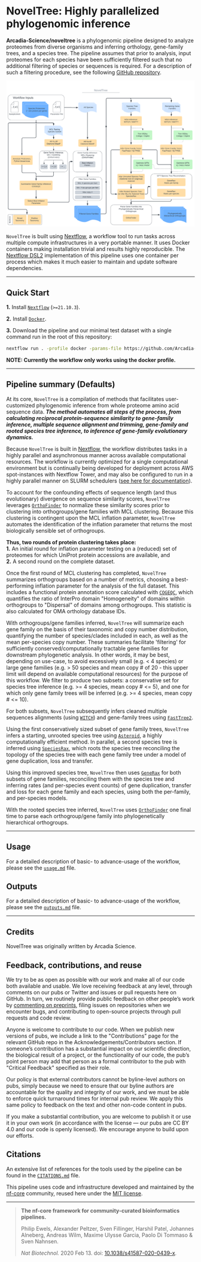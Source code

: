 # NovelTree: Highly parallelized phylogenomic inference  

**Arcadia-Science/noveltree** is a phylogenomic pipeline designed to analyze proteomes from diverse organisms and inferring orthology, gene-family trees, and a species tree. The pipeline assumes that prior to analysis, input proteomes for each species have been sufficiently filtered such that no additional filtering of species or sequences is required. For a description of such a filtering procedure, see the following [GitHub repository](https://github.com/Arcadia-Science/2023-tsar-noveltree/tree/main/scripts/data-preprocessing).

![Workflow Figure](https://github.com/Arcadia-Science/noveltree/blob/main/NovelTree.png)  

`NovelTree` is built using [Nextflow](https://www.nextflow.io), a workflow tool to run tasks across multiple compute infrastructures in a very portable manner. It uses Docker containers making installation trivial and results highly reproducible. The [Nextflow DSL2](https://www.nextflow.io/docs/latest/dsl2.html) implementation of this pipeline uses one container per process which makes it much easier to maintain and update software dependencies.  

---

## Quick Start

**1.** Install [`Nextflow`](https://www.nextflow.io/docs/latest/getstarted.html#installation) (`>=21.10.3`).  

**2.** Install [`Docker`](https://docs.docker.com/engine/installation/).  

**3.** Download the pipeline and our minimal test dataset with a single command run in the root of this repository:  

```bash
nextflow run . -profile docker -params-file https://github.com/Arcadia-Science/test-datasets/raw/main/noveltree/tsar_downsamp_test_parameters.json
```

**NOTE: Currently the workflow only works using the docker profile.**  

---

## Pipeline summary (Defaults)

At its core, `NovelTree` is a compilation of methods that facilitates user-customized phylogenomic inference from whole proteome amino acid sequence data. **_The method automates all steps of the process, from calculating reciprocal protein-sequence similarity to gene-family inference, multiple sequence alignment and trimming, gene-family and rooted species tree inference, to inference of gene-family evolutionary dynamics._**  

Because `NovelTree` is built in [Nextflow](https://www.nextflow.io), the workflow distributes tasks in a highly parallel and asynchronous manner across available computational resources. The workflow is currently optimized for a single computational environment but is continually being developed for deployment across AWS spot-instances with Nextflow Tower, and may also be configured to run in a highly parallel manner on SLURM schedulers ([see here for documentation](https://www.nextflow.io/docs/latest/executor.html)).  

To account for the confounding effects of sequence length (and thus evolutionary) divergence on sequence similarity scores, `NovelTree` leverages [`OrthoFinder`](https://github.com/davidemms/OrthoFinder) to normalize these similarity scores prior to clustering into orthogroups/gene families with MCL clustering. Because this clustering is contingent upon the MCL inflation parameter, `NovelTree` automates the identification of the inflation parameter that returns the most biologically sensible set of orthogroups.  

**Thus, two rounds of protein clustering takes place:**  
**1.** An initial round for inflation parameter testing on a (reduced) set of proteomes for which UniProt protein accessions are available, and  
**2.** A second round on the complete dataset.  

Once the first round of MCL clustering has completed, `NovelTree` summarizes orthogroups based on a number of metrics, choosing a best-performing inflation parameter for the analysis of the full dataset. This includes a functional protein annotation score calculated with [`COGEQC`](https://almeidasilvaf.github.io/cogeqc/index.html), which quantifies the ratio of InterPro domain "Homogeneity" of domains within orthogroups to "Dispersal" of domains among orthogroups. This statistic is also calculated for OMA orthology database IDs.  

With orthogroups/gene families inferred, `NovelTree` will summarize each gene family on the basis of their taxonomic and copy number distribution, quantifying the number of species/clades included in each, as well as the mean per-species copy number. These summaries facilitate 'filtering' for sufficiently conserved/computationally tractable gene families for downstream phylogenetic analysis. In other words, it may be best, depending on use-case, to avoid excessively small (e.g. < 4 species) or large gene families (e.g. > 50 species and mean copy # of 20 - this upper limit will depend on available computational resources) for the purpose of this workflow. We filter to produce two subsets: a conservative set for species tree inference (e.g. >= 4 species, mean copy \# <= 5), and one for which only gene family trees will be inferred (e.g. >= 4 species, mean copy \# <= 10).  

For both subsets, `NovelTree` subsequently infers cleaned multiple sequences alignments (using [`WITCH`](https://github.com/c5shen/WITCH)) and gene-family trees using [`FastTree2`](http://www.microbesonline.org/fasttree/).  

Using the first conservatively sized subset of gene family trees, `NovelTree` infers a starting, unrooted species tree using [`Asteroid`](https://github.com/BenoitMorel/Asteroid), a highly computationally efficient method. In parallel, a second species tree is inferred using [`SpeciesRax`](https://github.com/BenoitMorel/GeneRax/wiki/SpeciesRax), which roots the species tree reconciling the topology of the species tree with each gene family tree under a model of gene duplication, loss and transfer.  

Using this improved species tree, `NovelTree` then uses [`GeneRax`](https://github.com/BenoitMorel/GeneRax) for both subsets of gene families, reconciling them with the species tree and inferring rates (and per-species event counts) of gene duplication, transfer and loss for each gene family and each species, using both the per-family, and per-species models.  

With the rooted species tree inferred, `NovelTree` uses [`OrthoFinder`](https://github.com/davidemms/OrthoFinder) one final time to parse each orthogroup/gene family into phylogenetically hierarchical orthogroups.  

---

## Usage
For a detailed description of basic- to advance-usage of the workflow, please see the [`usage.md`](docs/usage.md) file. 

## Outputs
For a detailed description of basic- to advance-usage of the workflow, please see the [`outputs.md`](docs/outputs.md) file. 

---

## Credits

NovelTree was originally written by Arcadia Science.  

## Feedback, contributions, and reuse

We try to be as open as possible with our work and make all of our code both available and usable. 
We love receiving feedback at any level, through comments on our pubs or Twitter and issues or pull requests here on GitHub.
In turn, we routinely provide public feedback on other people’s work by [commenting on preprints](https://sciety.org/lists/f8459240-f79c-4bb2-bb55-b43eae25e4f6), filing issues on repositories when we encounter bugs, and contributing to open-source projects through pull requests and code review.

Anyone is welcome to contribute to our code.
When we publish new versions of pubs, we include a link to the "Contributions" page for the relevant GitHub repo in the Acknowledgements/Contributors section.
If someone’s contribution has a substantial impact on our scientific direction, the biological result of a project, or the functionality of our code, the pub’s point person may add that person as a formal contributor to the pub with "Critical Feedback" specified as their role.

Our policy is that external contributors cannot be byline-level authors on pubs, simply because we need to ensure that our byline authors are accountable for the quality and integrity of our work, and we must be able to enforce quick turnaround times for internal pub review.
We apply this same policy to feedback on the text and other non-code content in pubs.

If you make a substantial contribution, you are welcome to publish it or use it in your own work (in accordance with the license — our pubs are CC BY 4.0 and our code is openly licensed).
We encourage anyone to build upon our efforts.

## Citations

<!-- TODO nf-core: Add citation for pipeline after first release. Uncomment lines below and update Zenodo doi and badge at the top of this file. -->
<!-- If you use  Arcadia-Science/noveltree for your analysis, please cite it using the following doi: [10.5281/zenodo.XXXXXX](https://doi.org/10.5281/zenodo.XXXXXX) -->

An extensive list of references for the tools used by the pipeline can be found in the [`CITATIONS.md`](CITATIONS.md) file.

This pipeline uses code and infrastructure developed and maintained by the [nf-core](https://nf-co.re) community, reused here under the [MIT license](https://github.com/nf-core/tools/blob/master/LICENSE).

---

> **The nf-core framework for community-curated bioinformatics pipelines.**
>
> Philip Ewels, Alexander Peltzer, Sven Fillinger, Harshil Patel, Johannes Alneberg, Andreas Wilm, Maxime Ulysse Garcia, Paolo Di Tommaso & Sven Nahnsen.
>
> _Nat Biotechnol._ 2020 Feb 13. doi: [10.1038/s41587-020-0439-x](https://dx.doi.org/10.1038/s41587-020-0439-x).
